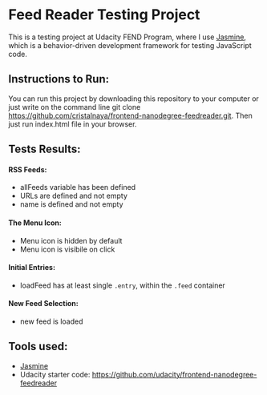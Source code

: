 # Feed Reader Testing Project

This is a testing project at Udacity FEND Program, where I use [Jasmine](http://jasmine.github.io/), which is a behavior-driven development framework for testing JavaScript code.


## Instructions to Run:

You can run this project by downloading this repository to your computer or just write on the command line git clone https://github.com/cristalnaya/frontend-nanodegree-feedreader.git. Then just run index.html file in your browser.


## Tests Results:

#### RSS Feeds:

* allFeeds variable has been defined
* URLs are defined and not empty
* name is defined and not empty

#### The Menu Icon:

* Menu icon is hidden by default
* Menu icon is visibile on click

#### Initial Entries:

* loadFeed has at least single `.entry`, within the `.feed` container

#### New Feed Selection:

* new feed is loaded
	
## Tools used: 

* [Jasmine](http://jasmine.github.io/)
* Udacity starter code: https://github.com/udacity/frontend-nanodegree-feedreader
